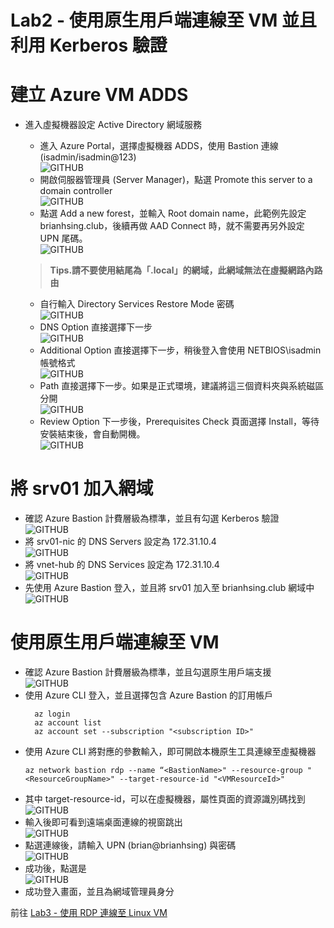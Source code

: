 # Lab2 - 使用原生用戶端連線至 VM 並且利用 Kerberos 驗證

# 建立 Azure VM ADDS

- 進入虛擬機器設定 Active Directory 網域服務 <br> 
	- 進入 Azure Portal，選擇虛擬機器 ADDS，使用 Bastion 連線 (isadmin/isadmin@123) <br>
	  ![GITHUB](https://github.com/BrianHsing/Azure-Virtual-Desktop/blob/master/Lab2/adds2.png "adds2")<br>
	- 開啟伺服器管理員 (Server Manager)，點選 Promote this server to a domain controller<br>
	  ![GITHUB](https://github.com/BrianHsing/Azure-Virtual-Desktop/blob/master/Lab2/adds3.png "adds3")<br>
	- 點選 Add a new forest，並輸入 Root domain name，此範例先設定 brianhsing.club，後續再做 AAD Connect 時，就不需要再另外設定 UPN 尾碼。<br>
  	  ![GITHUB](https://github.com/BrianHsing/Azure-Virtual-Desktop/blob/master/Lab2/adds4.png "adds4")<br>
		
	> **Tips.請不要使用結尾為「.local」的網域，此網域無法在虛擬網路內路由** <br>
	
	
	- 自行輸入 Directory Services Restore Mode 密碼<br>
	 ![GITHUB](https://github.com/BrianHsing/Azure-Virtual-Desktop/blob/master/Lab2/adds5.png "adds5")<br>
	- DNS Option 直接選擇下一步<br>
	 ![GITHUB](https://github.com/BrianHsing/Azure-Virtual-Desktop/blob/master/Lab2/adds6.png "adds6")<br>
	- Additional Option 直接選擇下一步，稍後登入會使用 NETBIOS\isadmin 帳號格式<br>
	 ![GITHUB](https://github.com/BrianHsing/Azure-Virtual-Desktop/blob/master/Lab2/adds7.png "adds7")<br>
	- Path 直接選擇下一步。如果是正式環境，建議將這三個資料夾與系統磁區分開<br>
	 ![GITHUB](https://github.com/BrianHsing/Azure-Virtual-Desktop/tree/master/Lab2/adds8.png "adds8")<br>
	- Review Option 下一步後，Prerequisites Check 頁面選擇 Install，等待安裝結束後，會自動開機。<br>
	 ![GITHUB](https://github.com/BrianHsing/Azure-Virtual-Desktop/tree/master/Lab2/adds9.png "adds9")<br>

# 將 srv01 加入網域

- 確認 Azure Bastion 計費層級為標準，並且有勾選 Kerberos 驗證<br>
  ![GITHUB](https://github.com/BrianHsing/Azure-Bastion/blob/main/images/kerberos.png "kerberos")<br>
- 將 srv01-nic 的 DNS Servers 設定為 172.31.10.4<br>
  ![GITHUB](https://github.com/BrianHsing/Azure-Bastion/blob/main/images/nicdnsstting.png "nicdnsstting")<br>
- 將 vnet-hub 的 DNS Services 設定為 172.31.10.4<br>
  ![GITHUB](https://github.com/BrianHsing/Azure-Bastion/blob/main/images/vnetdnsstting.png "vnetdnsstting")<br>
- 先使用 Azure Bastion 登入，並且將 srv01 加入至 brianhsing.club 網域中<br>
  ![GITHUB](https://github.com/BrianHsing/Azure-Bastion/blob/main/images/adjoin.png "adjoin")<br>

# 使用原生用戶端連線至 VM

- 確認 Azure Bastion 計費層級為標準，並且勾選原生用戶端支援<br>
  ![GITHUB](https://github.com/BrianHsing/Azure-Bastion/blob/main/images/nativetool.png "nativetool")<br>
- 使用 Azure CLI 登入，並且選擇包含 Azure Bastion 的訂用帳戶<br>
  ````
	az login
	az account list
	az account set --subscription "<subscription ID>"
  ````
- 使用 Azure CLI 將對應的參數輸入，即可開啟本機原生工具連線至虛擬機器<br>
  ````
  az network bastion rdp --name “<BastionName>" --resource-group "<ResourceGroupName>" --target-resource-id "<VMResourceId>"

  ````
- 其中 target-resource-id，可以在虛擬機器，屬性頁面的資源識別碼找到<br>
  ![GITHUB](https://github.com/BrianHsing/Azure-Bastion/blob/main/images/nativetoolcli.png "nativetoolcli")<br>
- 輸入後即可看到遠端桌面連線的視窗跳出<br>
  ![GITHUB](https://github.com/BrianHsing/Azure-Bastion/blob/main/images/rdp1.png "rdp1")<br>
- 點選連線後，請輸入 UPN (brian@brianhsing) 與密碼<br>
  ![GITHUB](https://github.com/BrianHsing/Azure-Bastion/blob/main/images/rdp2.png "rdp2")<br>
- 成功後，點選是<br>
  ![GITHUB](https://github.com/BrianHsing/Azure-Bastion/blob/main/images/rdp3.png "rdp3")<br>
- 成功登入畫面，並且為網域管理員身分<br>


前往 [Lab3 - 使用 RDP 連線至 Linux VM](https://github.com/BrianHsing/Azure-Bastion/blob/main/lab3.md)<br>